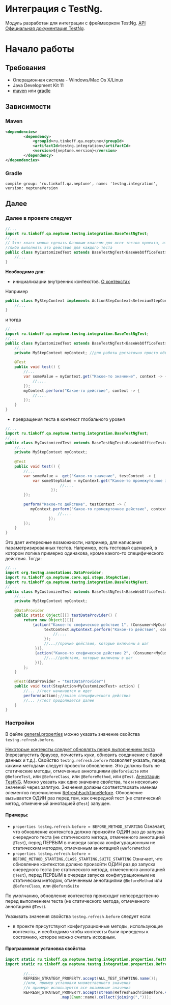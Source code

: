 # Интеграция с TestNg.

Модуль разработан для интеграции с фреймворком TestNg. [API](https://tinkoffcreditsystems.github.io/neptune/testng.integration/) 
[Официальная документация TestNg](https://testng.org/doc/index.html).

# Начало работы

## Требования
 
 - Операционная система - Windows/Mac Os X/Linux
 - Java Development Kit 11
 - [maven](https://maven.apache.org/) или [gradle](https://gradle.org/)
 
## Зависимости

### Maven

```xml
<dependencies>
        <dependency>
            <groupId>ru.tinkoff.qa.neptune</groupId>
            <artifactId>testng.integration</artifactId>
            <version>${neptune.version}</version>
        </dependency>
</dependencies>

``` 

### Gradle

`compile group: 'ru.tinkoff.qa.neptune', name: 'testng.integration', version: neptuneVersion`

## Далее

### Далее в проекте следует 

```java
//...
import ru.tinkoff.qa.neptune.testng.integration.BaseTestNgTest;
//...
// Этот класс можно сделать базовым классом для всех тестов проекта, от которого можно наследоваться
//либо выполнять это действие для каждого теста
public class MyCustomizedTest extends BaseTestNgTest<BaseWebOfficeTest> {
    //...
}
```

**Необходимо для:** 

- инициализации внутренних контекстов. [О контекстах](/doc/rus/core/Context.md) 

Например

```java
public class MyStepContext implements ActionStepContext<SeleniumStepContext>, GetStepContext<SeleniumStepContext> {
    //...
}
```

и тогда

```java
//...
import ru.tinkoff.qa.neptune.testng.integration.BaseTestNgTest;
//...
public class MyCustomizedTest extends BaseTestNgTest<BaseWebOfficeTest> {
    //...
    private MyStepContext myContext; //для работы достаточно просто объявить поле
    
    @Test
    public void test() {
        //...
        var someValue = myContext.get("Какое-то значение", context -> {
            //....
        });
        myContext.perform("Какое-то действие", context -> {
            //....
        });
    }
}
```

- превращения теста в контекст глобального уровня

```java
//...
import ru.tinkoff.qa.neptune.testng.integration.BaseTestNgTest;
//...
public class MyCustomizedTest extends BaseTestNgTest<BaseWebOfficeTest> {
    //...
    private MyStepContext myContext;
    
    @Test
    public void test() {
        //...
        var someValue =  get("Какое-то значение", testContext -> {
            var someStepValue = myContext.get("Какое-то промежуточное значение", context -> {
                        //....
                    });
        });
        
        perform("Какое-то действие", testContext -> {
           myContext.perform("Какое-то промежуточное действие", context -> {
                       //....
                   }); 
        });
    }
}
```

Это дает интересные возможности, например, для написания параметризированных тестов. Например, есть тестовый сценарий, в котором логика примерно одинакова, кроме какого-то специфического действия. Тогда:

```java
//...
import org.testng.annotations.DataProvider;
import ru.tinkoff.qa.neptune.core.api.steps.StepAction;
import ru.tinkoff.qa.neptune.testng.integration.BaseTestNgTest;
//...
public class MyCustomizedTest extends BaseTestNgTest<BaseWebOfficeTest> {
    //...
    private MyStepContext myContext;
    
    @DataProvider
    public static Object[][] testDataProvider() {
        return new Object[][]{
            {action("Какое-то спефическое действие 1", (Consumer<MyCustomizedTest>) textContext -> {
                 textContext.myContext.perform("Какое-то действие", context -> {
                     //....
                 });
                 //...//прочие действия, которые включены в шаг
             })},
             {action("Какое-то спефическое действие 2", (Consumer<MyCustomizedTest>) textContext -> {
                 //...//действия, которые включены в шаг
             })},                    
        };
    }
    
    @Test(dataProvider = "testDataProvider")
    public void test(StepAction<MyCustomizedTest> action) {
        //... //тест начинается и идет
        perform(action);//вызов специфического действия
        //... //тест продолжается далее
    }
}
```

### Настройки 

В файле [general.properties](/doc/rus/core/Properties.md) можно указать значение свойства `testng.refresh.before`. 

[Некоторые контексты следует обновлять перед выполнением теста](/doc/rus/core/Context.md#Обновление-контекста) (перезапустить браузер, почистить куки, обновить соединение с базой данных и т.д.). 
Свойство `testng.refresh.before` позволяет указать, перед какими методами следует провести обновление. Это должны быть не статические методы, отмеченные аннотациями `@BeforeSuite` или `@BeforeTest`, или `@BeforeClass`, или `@BeforeMethod`, или `@Test`. [Аннотации TestNG](http://testng.org/doc/documentation-main.html#annotations).
Можно указать как одно значение свойства, так и несколько значений через запятую. Значения должны соответствовать именам элементов перечисления [RefreshEachTimeBefore](https://tinkoffcreditsystems.github.io/neptune/testng.integration/ru/tinkoff/qa/neptune/testng/integration/properties/RefreshEachTimeBefore.html). 
Обновление вызывается ОДИН раз перед тем, как очередной тест (не статический метод, отмеченный аннотацией `@Test`) запущен.

#### Примеры: 
- ```properties testng.refresh.before = BEFORE_METHOD_STARTING``` Означает, что обновление контекстов должно произойти ОДИН раз до запуска очередного теста (не статического метода, отмеченного аннотацией `@Test`), перед ПЕРВЫМ в очереди запуска конфигурационным не статическим методом, отмеченным аннотацией `@BeforeMethod`
- ```properties testng.refresh.before = BEFORE_METHOD_STARTING,CLASS_STARTING,SUITE_STARTING``` Означает, что обновление контекстов должно произойти ОДИН раз до запуска очередного теста (не статического метода, отмеченного аннотацией `@Test`), перед ПЕРВЫМ в очереди запуска конфигурационным не статическим методом, отмеченным аннотациями `@BeforeMethod` или `@BeforeClass`, или `@BeforeSuite`

По умолчанию, обновление контекстов происходит непосредственно перед выполнением теста (не статического метода, отмеченного аннотацией `@Test`). 

Указывать значения свойства `testng.refresh.before` следует если:

- в проекте присутствуют конфигурационные методы, использующие контексты, и необходимо чтобы контексты были приведены к состоянию, которое можно считать исходным.

#### Програаммная установка свойства

```java
import static ru.tinkoff.qa.neptune.testng.integration.properties.TestNGRefreshStrategyProperty.REFRESH_STRATEGY_PROPERTY;
import static ru.tinkoff.qa.neptune.testng.integration.properties.RefreshEachTimeBefore.*;
        
        //....
        REFRESH_STRATEGY_PROPERTY.accept(ALL_TEST_STARTING.name());        
        //или, пример установки множественного значения
        //в примере используются все возможные значения
        REFRESH_STRATEGY_PROPERTY.accept(stream(RefreshEachTimeBefore.values())
                        .map(Enum::name).collect(joining(",")));
        
        
``` 





